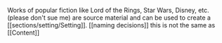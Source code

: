 Works of popular fiction like Lord of the Rings, Star Wars, Disney, etc. (please don't sue me) are source material and can be used to create a [[sections/setting/Setting]].
[[naming decisions]] this is not the same as [[Content]]